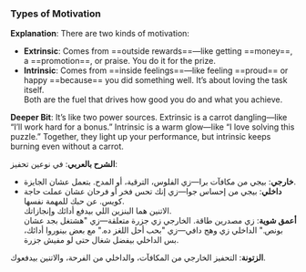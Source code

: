 ### Types of Motivation

**Explanation**: There are two kinds of motivation:

- **Extrinsic**: Comes from ==outside rewards==—like getting ==money==, a ==promotion==, or praise. You do it for the prize.
- **Intrinsic**: Comes from ==inside feelings==—like feeling ==proud== or happy ==because== you did something well. It’s about loving the task itself.  
    Both are the fuel that drives how good you do and what you achieve.

**Deeper Bit**: It’s like two power sources. Extrinsic is a carrot dangling—like “I’ll work hard for a bonus.” Intrinsic is a warm glow—like “I love solving this puzzle.” Together, they light up your performance, but intrinsic keeps burning even without a carrot.

**الشرح بالعربي**: في نوعين تحفيز:

- **خارجي**: بيجي من مكافآت برا—زي الفلوس، الترقية، أو المدح. بتعمل عشان الجايزة.
- **داخلي**: بيجي من إحساس جوا—زي إنك تحس فخر أو فرحان عشان عملت حاجة كويس. عن حبك للمهمة نفسها.  
    الاتنين هما البنزين اللي بيدفع أدائك وإنجازاتك.  
    **أعمق شوية**: زي مصدرين طاقة. الخارجي زي جزرة متعلقة—زي "هشتغل بجد عشان بونص." الداخلي زي وهج دافي—زي "بحب أحل اللغز ده." مع بعض بينوروا أدائك، بس الداخلي بيفضل شغال حتى لو مفيش جزرة.

**الزتونة**: التحفيز الخارجي من المكافآت، والداخلي من الفرحة، والاتنين بيدفعوك.